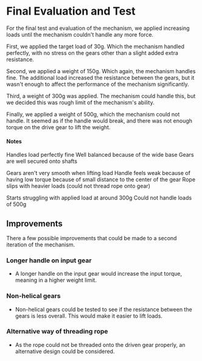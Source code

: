 # Final Evaluation and Test

For the final test and evaluation of the mechanism, we applied increasing loads until the mechanism couldn't handle any more force.

First, we applied the target load of 30g. Which the mechanism handled perfectly, with no stress on the gears other than a slight added extra resistance.

Second, we applied a weight of 150g. Which again, the mechanism handles fine. The additional load increased the resistance between the gears, but it wasn't enough to affect the performance of the mechanism significantly.

Third, a weight of 300g was applied. The mechanism could handle this, but we decided this was rough limit of the mechanism's ability.

Finally, we applied a weight of 500g, which the mechanism could not handle. It seemed as if the handle would break, and there was not enough torque on the drive gear to lift the weight.

#### Notes

Handles load perfectly fine
Well balanced because of the wide base
Gears are well secured onto shafts

Gears aren't very smooth when lifting load
Handle feels weak because of having low torque because of small distance to the center of the gear
Rope slips with heavier loads (could not thread rope onto gear)

Starts struggling with applied load at around 300g
Could not handle loads of 500g

## Improvements 

There a few possible improvements that could be made to a second iteration of the mechanism.

### Longer handle on input gear
- A longer handle on the input gear would increase the input torque, meaning in a higher weight limit.

### Non-helical gears
- Non-helical gears could be tested to see if the resistance between the gears is less overall. This would make it easier to lift loads.

### Alternative way of threading rope
- As the rope could not be threaded onto the driven gear properly, an alternative design could be considered.

